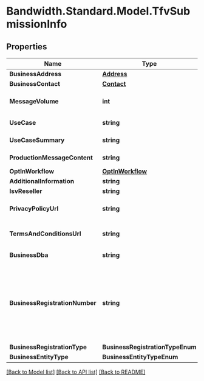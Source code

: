 # Bandwidth.Standard.Model.TfvSubmissionInfo

## Properties

Name | Type | Description | Notes
------------ | ------------- | ------------- | -------------
**BusinessAddress** | [**Address**](Address.md) |  | [optional] 
**BusinessContact** | [**Contact**](Contact.md) |  | [optional] 
**MessageVolume** | **int** | Estimated monthly volume of messages from the toll-free number. | [optional] 
**UseCase** | **string** | The category of the use case. | [optional] 
**UseCaseSummary** | **string** | A general idea of the use case and customer. | [optional] 
**ProductionMessageContent** | **string** | Example of message content. | [optional] 
**OptInWorkflow** | [**OptInWorkflow**](OptInWorkflow.md) |  | [optional] 
**AdditionalInformation** | **string** | Any additional information. | [optional] 
**IsvReseller** | **string** | ISV name. | [optional] 
**PrivacyPolicyUrl** | **string** | The Toll-Free Verification request privacy policy URL. | [optional] 
**TermsAndConditionsUrl** | **string** | The Toll-Free Verification request terms and conditions policy URL. | [optional] 
**BusinessDba** | **string** | The company &#39;Doing Business As&#39;. | [optional] 
**BusinessRegistrationNumber** | **string** | US Federal Tax ID Number (EIN) or Canada Business Number (CBN). Optional until early 2026. If a value is provided for this field, a value must be provided for &#x60;businessRegistrationType&#x60; and &#x60;businessEntityType&#x60;. Available starting October 1st, 2025. | [optional] 
**BusinessRegistrationType** | **BusinessRegistrationTypeEnum** |  | [optional] 
**BusinessEntityType** | **BusinessEntityTypeEnum** |  | [optional] 

[[Back to Model list]](../README.md#documentation-for-models) [[Back to API list]](../README.md#documentation-for-api-endpoints) [[Back to README]](../README.md)

